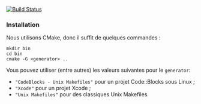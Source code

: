 [![Build Status](https://magnum.travis-ci.com/Minecraft-France/Proxy.svg?token=htYEgJf9D1vD8Lyz4aKb&branch=master)](https://magnum.travis-ci.com/Minecraft-France/Proxy)

### Installation
Nous utilisons CMake, donc il suffit de quelques commandes :
```
mkdir bin
cd bin
cmake -G <generator> ..
```
Vous pouvez utiliser (entre autres) les valeurs suivantes pour le `generator`:
* `"CodeBlocks - Unix Makefiles"` pour un projet Code::Blocks sous Linux ;
* `"Xcode"` pour un projet Xcode ;
* `"Unix Makefiles"` pour des classiques Unix Makefiles.
